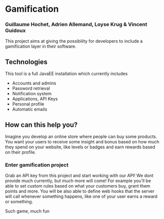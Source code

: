 # Gamification
### Guillaume Hochet, Adrien Allemand, Loyse Krug & Vincent Guidoux

This project aims at giving the possibility for developers to include a gamification layer in their software.

## Technologies
This tool is a full JavaEE installation which currently includes
- Accounts and admins
- Password retrieval
- Notification system
- Applications, API Keys
- Personal profile
- Automatic emails

## How can this help you?
Imagine you develop an online store where people can buy some products. You want your users to receive some insight
and bonus based on how much they spend on your website, like levels or badges and earn rewards based on their profile.

### Enter gamification project
Grab an API key from this project and start working with our API! We dont provide much currently, but much more
will come! For example you'll be able to set custom rules based on what your customers buy, grant them points and more.
You will be also able to define web hooks that the server will call whenever something happens, like one of your user
earns a reward or something.

Such game, much fun